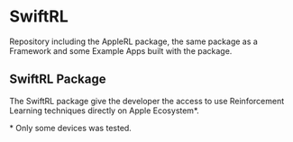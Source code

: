 # SwiftRL

Repository including the AppleRL package, the same package as a Framework and some Example Apps built with the package.

## SwiftRL Package
The SwiftRL package give the developer the access to use Reinforcement Learning techniques directly on Apple Ecosystem*.







\* Only some devices was tested.
